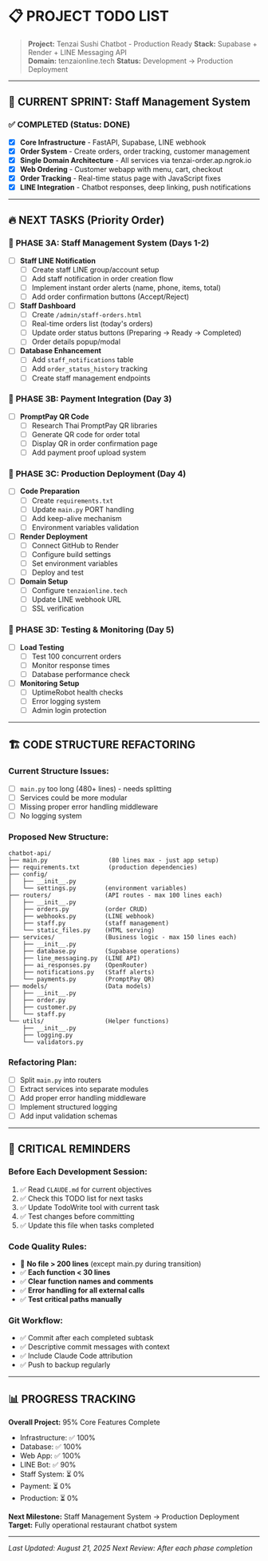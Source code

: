 # 📋 PROJECT TODO LIST

> **Project:** Tenzai Sushi Chatbot - Production Ready
> **Stack:** Supabase + Render + LINE Messaging API  
> **Domain:** tenzaionline.tech
> **Status:** Development → Production Deployment

---

## 🎯 CURRENT SPRINT: Staff Management System

### ✅ COMPLETED (Status: DONE)
- [x] **Core Infrastructure** - FastAPI, Supabase, LINE webhook
- [x] **Order System** - Create orders, order tracking, customer management  
- [x] **Single Domain Architecture** - All services via tenzai-order.ap.ngrok.io
- [x] **Web Ordering** - Customer webapp with menu, cart, checkout
- [x] **Order Tracking** - Real-time status page with JavaScript fixes
- [x] **LINE Integration** - Chatbot responses, deep linking, push notifications

---

## 🔥 NEXT TASKS (Priority Order)

### 📍 **PHASE 3A: Staff Management System** (Days 1-2)
- [ ] **Staff LINE Notification**
  - [ ] Create staff LINE group/account setup
  - [ ] Add staff notification in order creation flow
  - [ ] Implement instant order alerts (name, phone, items, total)
  - [ ] Add order confirmation buttons (Accept/Reject)

- [ ] **Staff Dashboard** 
  - [ ] Create `/admin/staff-orders.html` 
  - [ ] Real-time orders list (today's orders)
  - [ ] Update order status buttons (Preparing → Ready → Completed)
  - [ ] Order details popup/modal

- [ ] **Database Enhancement**
  - [ ] Add `staff_notifications` table
  - [ ] Add `order_status_history` tracking
  - [ ] Create staff management endpoints

### 📍 **PHASE 3B: Payment Integration** (Day 3)
- [ ] **PromptPay QR Code**
  - [ ] Research Thai PromptPay QR libraries
  - [ ] Generate QR code for order total
  - [ ] Display QR in order confirmation page
  - [ ] Add payment proof upload system

### 📍 **PHASE 3C: Production Deployment** (Day 4) 
- [ ] **Code Preparation**
  - [ ] Create `requirements.txt`
  - [ ] Update `main.py` PORT handling
  - [ ] Add keep-alive mechanism
  - [ ] Environment variables validation

- [ ] **Render Deployment**
  - [ ] Connect GitHub to Render
  - [ ] Configure build settings
  - [ ] Set environment variables
  - [ ] Deploy and test

- [ ] **Domain Setup**
  - [ ] Configure `tenzaionline.tech` 
  - [ ] Update LINE webhook URL
  - [ ] SSL verification

### 📍 **PHASE 3D: Testing & Monitoring** (Day 5)
- [ ] **Load Testing**
  - [ ] Test 100 concurrent orders
  - [ ] Monitor response times
  - [ ] Database performance check

- [ ] **Monitoring Setup**
  - [ ] UptimeRobot health checks
  - [ ] Error logging system
  - [ ] Admin login protection

---

## 🏗️ CODE STRUCTURE REFACTORING

### Current Structure Issues:
- [ ] `main.py` too long (480+ lines) - needs splitting
- [ ] Services could be more modular
- [ ] Missing proper error handling middleware
- [ ] No logging system

### Proposed New Structure:
```
chatbot-api/
├── main.py                 (80 lines max - just app setup)
├── requirements.txt        (production dependencies)
├── config/
│   ├── __init__.py
│   └── settings.py        (environment variables)
├── routers/               (API routes - max 100 lines each)
│   ├── __init__.py
│   ├── orders.py          (order CRUD)
│   ├── webhooks.py        (LINE webhook)
│   ├── staff.py           (staff management)
│   └── static_files.py    (HTML serving)
├── services/              (Business logic - max 150 lines each)
│   ├── __init__.py
│   ├── database.py        (Supabase operations)
│   ├── line_messaging.py  (LINE API)
│   ├── ai_responses.py    (OpenRouter)
│   ├── notifications.py   (Staff alerts)
│   └── payments.py        (PromptPay QR)
├── models/                (Data models)
│   ├── __init__.py
│   ├── order.py
│   ├── customer.py
│   └── staff.py
└── utils/                 (Helper functions)
    ├── __init__.py
    ├── logging.py
    └── validators.py
```

### Refactoring Plan:
- [ ] Split `main.py` into routers
- [ ] Extract services into separate modules  
- [ ] Add proper error handling middleware
- [ ] Implement structured logging
- [ ] Add input validation schemas

---

## 🚨 CRITICAL REMINDERS

### Before Each Development Session:
1. ✅ Read `CLAUDE.md` for current objectives
2. ✅ Check this TODO list for next tasks
3. ✅ Update TodoWrite tool with current task
4. ✅ Test changes before committing
5. ✅ Update this file when tasks completed

### Code Quality Rules:
- 🚫 **No file > 200 lines** (except main.py during transition)
- ✅ **Each function < 30 lines**
- ✅ **Clear function names and comments**
- ✅ **Error handling for all external calls**
- ✅ **Test critical paths manually**

### Git Workflow:
- ✅ Commit after each completed subtask
- ✅ Descriptive commit messages with context
- ✅ Include Claude Code attribution
- ✅ Push to backup regularly

---

## 📊 PROGRESS TRACKING

**Overall Project:** 95% Core Features Complete
- Infrastructure: ✅ 100%
- Database: ✅ 100% 
- Web App: ✅ 100%
- LINE Bot: ✅ 90%
- Staff System: ⏳ 0%
- Payment: ⏳ 0%
- Production: ⏳ 0%

**Next Milestone:** Staff Management System → Production Deployment
**Target:** Fully operational restaurant chatbot system

---

*Last Updated: August 21, 2025*
*Next Review: After each phase completion*
